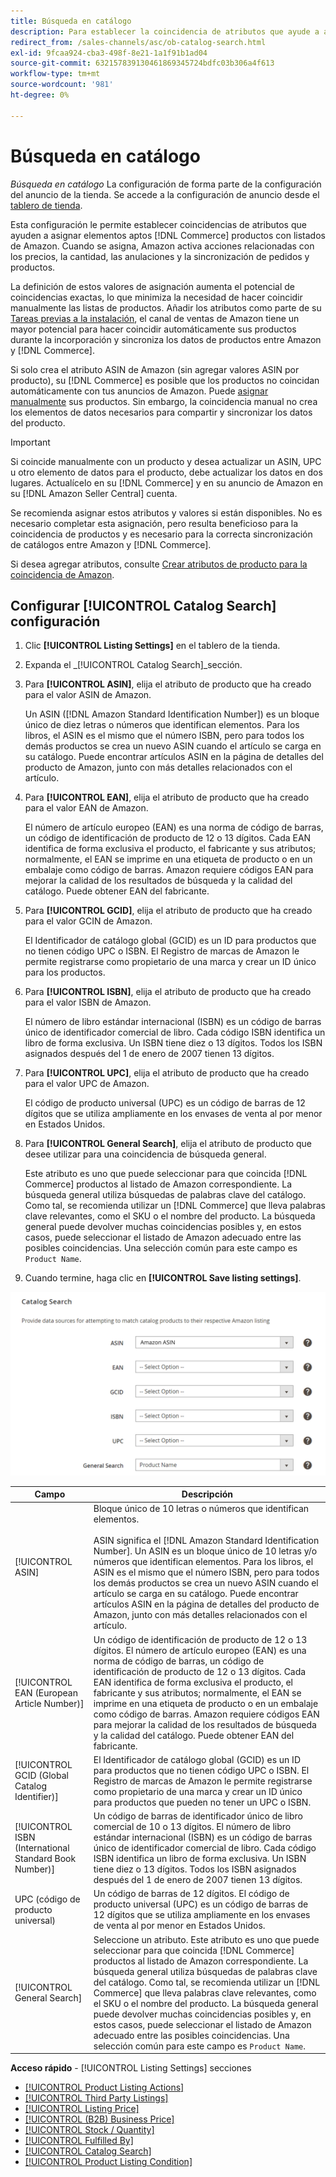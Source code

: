 ```yaml
---
title: Búsqueda en catálogo
description: Para establecer la coincidencia de atributos que ayude a asignar productos del catálogo de Commerce aptos con listas de Amazon, actualice la configuración de Búsqueda en el catálogo.
redirect_from: /sales-channels/asc/ob-catalog-search.html
exl-id: 9fcaa924-cba3-498f-8e21-1a1f91b1ad04
source-git-commit: 632157839130461869345724bdfc03b306a4f613
workflow-type: tm+mt
source-wordcount: '981'
ht-degree: 0%

---
```


# Búsqueda en catálogo

_Búsqueda en catálogo_ La configuración de forma parte de la configuración del anuncio de la tienda. Se accede a la configuración de anuncio desde el [tablero de tienda](./amazon-store-dashboard.md).

Esta configuración le permite establecer coincidencias de atributos que ayuden a asignar elementos aptos [!DNL Commerce] productos con listados de Amazon. Cuando se asigna, Amazon activa acciones relacionadas con los precios, la cantidad, las anulaciones y la sincronización de pedidos y productos.

La definición de estos valores de asignación aumenta el potencial de coincidencias exactas, lo que minimiza la necesidad de hacer coincidir manualmente las listas de productos. Añadir los atributos como parte de su [Tareas previas a la instalación](./amazon-pre-setup-tasks.md), el canal de ventas de Amazon tiene un mayor potencial para hacer coincidir automáticamente sus productos durante la incorporación y sincroniza los datos de productos entre Amazon y [!DNL Commerce].

Si solo crea el atributo ASIN de Amazon (sin agregar valores ASIN por producto), su [!DNL Commerce] es posible que los productos no coincidan automáticamente con tus anuncios de Amazon. Puede [asignar manualmente](./creating-assigning-catalog-products.md) sus productos. Sin embargo, la coincidencia manual no crea los elementos de datos necesarios para compartir y sincronizar los datos del producto.

>[!IMPORTANT]
>
>Si coincide manualmente con un producto y desea actualizar un ASIN, UPC u otro elemento de datos para el producto, debe actualizar los datos en dos lugares. Actualícelo en su [!DNL Commerce] y en su anuncio de Amazon en su [!DNL Amazon Seller Central] cuenta.

Se recomienda asignar estos atributos y valores si están disponibles. No es necesario completar esta asignación, pero resulta beneficioso para la coincidencia de productos y es necesario para la correcta sincronización de catálogos entre Amazon y [!DNL Commerce].

Si desea agregar atributos, consulte [Crear atributos de producto para la coincidencia de Amazon](./ob-creating-magento-attributes.md).

## Configurar [!UICONTROL Catalog Search] configuración

1. Clic **[!UICONTROL Listing Settings]** en el tablero de la tienda.

1. Expanda el _[!UICONTROL Catalog Search]_sección.

1. Para **[!UICONTROL ASIN]**, elija el atributo de producto que ha creado para el valor ASIN de Amazon.

   Un ASIN ([!DNL Amazon Standard Identification Number]) es un bloque único de diez letras o números que identifican elementos. Para los libros, el ASIN es el mismo que el número ISBN, pero para todos los demás productos se crea un nuevo ASIN cuando el artículo se carga en su catálogo. Puede encontrar artículos ASIN en la página de detalles del producto de Amazon, junto con más detalles relacionados con el artículo.

1. Para **[!UICONTROL EAN]**, elija el atributo de producto que ha creado para el valor EAN de Amazon.

   El número de artículo europeo (EAN) es una norma de código de barras, un código de identificación de producto de 12 o 13 dígitos. Cada EAN identifica de forma exclusiva el producto, el fabricante y sus atributos; normalmente, el EAN se imprime en una etiqueta de producto o en un embalaje como código de barras. Amazon requiere códigos EAN para mejorar la calidad de los resultados de búsqueda y la calidad del catálogo. Puede obtener EAN del fabricante.

1. Para **[!UICONTROL GCID]**, elija el atributo de producto que ha creado para el valor GCIN de Amazon.

   El Identificador de catálogo global (GCID) es un ID para productos que no tienen código UPC o ISBN. El Registro de marcas de Amazon le permite registrarse como propietario de una marca y crear un ID único para los productos.

1. Para **[!UICONTROL ISBN]**, elija el atributo de producto que ha creado para el valor ISBN de Amazon.

   El número de libro estándar internacional (ISBN) es un código de barras único de identificador comercial de libro. Cada código ISBN identifica un libro de forma exclusiva. Un ISBN tiene diez o 13 dígitos. Todos los ISBN asignados después del 1 de enero de 2007 tienen 13 dígitos.

1. Para **[!UICONTROL UPC]**, elija el atributo de producto que ha creado para el valor UPC de Amazon.

   El código de producto universal (UPC) es un código de barras de 12 dígitos que se utiliza ampliamente en los envases de venta al por menor en Estados Unidos.

1. Para **[!UICONTROL General Search]**, elija el atributo de producto que desee utilizar para una coincidencia de búsqueda general.

   Este atributo es uno que puede seleccionar para que coincida [!DNL Commerce] productos al listado de Amazon correspondiente. La búsqueda general utiliza búsquedas de palabras clave del catálogo. Como tal, se recomienda utilizar un [!DNL Commerce] que lleva palabras clave relevantes, como el SKU o el nombre del producto. La búsqueda general puede devolver muchas coincidencias posibles y, en estos casos, puede seleccionar el listado de Amazon adecuado entre las posibles coincidencias. Una selección común para este campo es `Product Name`.

1. Cuando termine, haga clic en **[!UICONTROL Save listing settings]**.

![Búsqueda en catálogo](assets/amazon-catalog-search.png)

| Campo | Descripción |
|--- |--- |
| [!UICONTROL ASIN] | Bloque único de 10 letras o números que identifican elementos.<br><br>ASIN significa el [!DNL Amazon Standard Identification Number]. Un ASIN es un bloque único de 10 letras y/o números que identifican elementos. Para los libros, el ASIN es el mismo que el número ISBN, pero para todos los demás productos se crea un nuevo ASIN cuando el artículo se carga en su catálogo. Puede encontrar artículos ASIN en la página de detalles del producto de Amazon, junto con más detalles relacionados con el artículo. |
| [!UICONTROL EAN (European Article Number)] | Un código de identificación de producto de 12 o 13 dígitos. El número de artículo europeo (EAN) es una norma de código de barras, un código de identificación de producto de 12 o 13 dígitos. Cada EAN identifica de forma exclusiva el producto, el fabricante y sus atributos; normalmente, el EAN se imprime en una etiqueta de producto o en un embalaje como código de barras. Amazon requiere códigos EAN para mejorar la calidad de los resultados de búsqueda y la calidad del catálogo. Puede obtener EAN del fabricante. |
| [!UICONTROL GCID (Global Catalog Identifier)] | El Identificador de catálogo global (GCID) es un ID para productos que no tienen código UPC o ISBN. El Registro de marcas de Amazon le permite registrarse como propietario de una marca y crear un ID único para productos que pueden no tener un UPC o ISBN. |
| [!UICONTROL ISBN (International Standard Book Number)] | Un código de barras de identificador único de libro comercial de 10 o 13 dígitos. El número de libro estándar internacional (ISBN) es un código de barras único de identificador comercial de libro. Cada código ISBN identifica un libro de forma exclusiva. Un ISBN tiene diez o 13 dígitos. Todos los ISBN asignados después del 1 de enero de 2007 tienen 13 dígitos. |
| UPC (código de producto universal) | Un código de barras de 12 dígitos. El código de producto universal (UPC) es un código de barras de 12 dígitos que se utiliza ampliamente en los envases de venta al por menor en Estados Unidos. |
| [!UICONTROL General Search] | Seleccione un atributo. Este atributo es uno que puede seleccionar para que coincida [!DNL Commerce] productos al listado de Amazon correspondiente. La búsqueda general utiliza búsquedas de palabras clave del catálogo. Como tal, se recomienda utilizar un [!DNL Commerce] que lleva palabras clave relevantes, como el SKU o el nombre del producto. La búsqueda general puede devolver muchas coincidencias posibles y, en estos casos, puede seleccionar el listado de Amazon adecuado entre las posibles coincidencias. Una selección común para este campo es `Product Name`. |

**Acceso rápido** - [!UICONTROL Listing Settings] secciones

- [[!UICONTROL Product Listing Actions]](./product-listing-actions.md)
- [[!UICONTROL Third Party Listings]](./third-party-listing-settings.md)
- [[!UICONTROL Listing Price]](./listing-price.md)
- [[!UICONTROL (B2B) Business Price]](./business-pricing.md)
- [[!UICONTROL Stock / Quantity]](./stock-quantity.md)
- [[!UICONTROL Fulfilled By]](./fulfilled-by.md)
- [[!UICONTROL Catalog Search]](./catalog-search.md)
- [[!UICONTROL Product Listing Condition]](./product-listing-condition.md)
